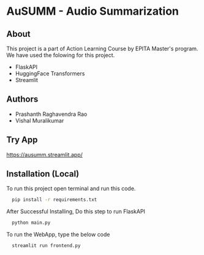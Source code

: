 # AuSUMM - Audio Summarization

## About

This project is a part of Action Learning Course by EPITA Master's program. We have used the folowing for this project.

- FlaskAPI
- HuggingFace Transformers
- Streamlit

## Authors

- Prashanth Raghavendra Rao
- Vishal Muralikumar

## Try App

<https://ausumm.streamlit.app/>

## Installation (Local)

To run this project open terminal and run this code.

```bash
  pip install -r requirements.txt
```

After Successful Installing, Do this step to run FlaskAPI

```bash
  python main.py
```

To run the WebApp, type the below code

```bash
  streamlit run frontend.py
```
